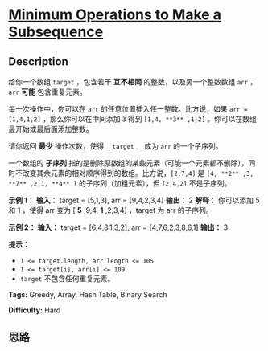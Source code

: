 # [Minimum Operations to Make a Subsequence][title]

## Description

给你一个数组 `target` ，包含若干 **互不相同** 的整数，以及另一个整数数组 `arr` ，`arr` **可能** 包含重复元素。

每一次操作中，你可以在 `arr` 的任意位置插入任一整数。比方说，如果 `arr = [1,4,1,2]` ，那么你可以在中间添加 `3` 得到
`[1,4, **3** ,1,2]` 。你可以在数组最开始或最后面添加整数。

请你返回 **最少** 操作次数，使得 __`target` __ 成为 `arr` 的一个子序列。

一个数组的 **子序列** 指的是删除原数组的某些元素（可能一个元素都不删除），同时不改变其余元素的相对顺序得到的数组。比方说，`[2,7,4]` 是
`[4, **2** ,3, **7** ,2,1, **4** ]` 的子序列（加粗元素），但 `[2,4,2]` 不是子序列。

**示例 1：**
            **输入：** target = [5,1,3], arr = [9,4,2,3,4]    **输出：** 2    **解释：** 你可以添加 5 和 1 ，使得 arr 变为 [ **5** ,9,4, **1** ,2,3,4] ，target 为 arr 的子序列。    

**示例 2：**
            **输入：** target = [6,4,8,1,3,2], arr = [4,7,6,2,3,8,6,1]    **输出：** 3    

**提示：**

  * `1 <= target.length, arr.length <= 105`
  * `1 <= target[i], arr[i] <= 109`
  * `target` 不包含任何重复元素。


**Tags:** Greedy, Array, Hash Table, Binary Search

**Difficulty:** Hard

## 思路

[title]: https://leetcode-cn.com/problems/minimum-operations-to-make-a-subsequence
